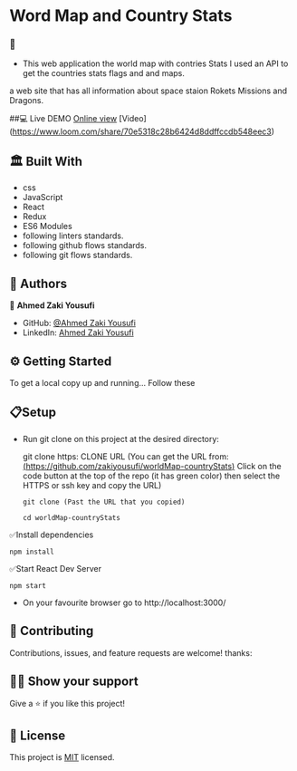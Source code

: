# Word Map and Country Stats

### 📜
- This web application the world map with contries Stats I used an API to get the countries stats flags and and maps.

 a web site that has all information about space staion Rokets Missions and Dragons. 

##💻 Live DEMO
   [Online view]()
   [Video] (https://www.loom.com/share/70e5318c28b6424d8ddffccdb548eec3)

## 🏛 Built With
- css
- JavaScript
- React
- Redux
- ES6 Modules
- following linters standards.
- following github flows standards.
- following git flows standards.

## 📑 Authors
👤 **Ahmed Zaki Yousufi**
- GitHub: [@Ahmed Zaki Yousufi](https://github.com/zakiyousufi)
- LinkedIn: [Ahmed Zaki Yousufi](https://www.linkedin.com/in/ahmadzaki-yousufi-055214217/)

## ⚙ Getting Started
To get a local copy up and running... 
Follow these 

  ## 📋Setup
- Run git clone on this project at the desired directory:

  git clone https: CLONE URL (You can get the URL from: [(https://github.com/zakiyousufi/worldMap-countryStats)](github.com/zakiyousufi/worldMap-countryStats) Click on the code button at the top of the repo (it has green color) then select the HTTPS or ssh key and copy the URL)
  ```
  git clone (Past the URL that you copied)
  ```
  ```
  cd worldMap-countryStats
  ```
✅Install dependencies

  ```
  npm install
  ```

✅Start React Dev Server
  ```
  npm start
  ```
- On your favourite browser go to http://localhost:3000/

## 🤝 Contributing
Contributions, issues, and feature requests are welcome!
thanks:

## 🙏🏻 Show your support
Give a ⭐️ if you like this project!

## 📝 License
This project is [MIT](./MIT.md) licensed.
